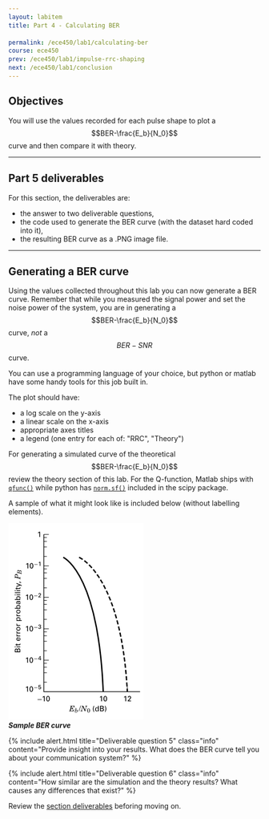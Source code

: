```yaml
---
layout: labitem
title: Part 4 - Calculating BER

permalink: /ece450/lab1/calculating-ber
course: ece450
prev: /ece450/lab1/impulse-rrc-shaping
next: /ece450/lab1/conclusion
---
```


## Objectives

You will use the values recorded for each pulse shape to plot a $$BER-\frac{E_b}{N_0}$$ curve and then compare it with theory.

---

## Part 5 deliverables

For this section, the deliverables are:

- the answer to two deliverable questions,
- the code used to generate the BER curve (with the dataset hard coded into it),
- the resulting BER curve as a .PNG image file.

---

## Generating a BER curve

Using the values collected throughout this lab you can now generate a BER curve. Remember that while you measured the signal power and set the noise power of the system, you are in generating a $$BER-\frac{E_b}{N_0}$$ curve, _not_ a $$BER-SNR$$ curve.

You can use a programming language of your choice, but python or matlab have some handy tools for this job built in.

The plot should have:

- a log scale on the y-axis
- a linear scale on the x-axis
- appropriate axes titles
- a legend (one entry for each of: "RRC", "Theory")

For generating a simulated curve of the theoretical $$BER-\frac{E_b}{N_0}$$ review the theory section of this lab. For the Q-function, Matlab ships with [`qfunc()`](https://www.mathworks.com/help/comm/ref/qfunc.html) while python has [`norm.sf()`](https://docs.scipy.org/doc/scipy-0.19.1/reference/generated/scipy.stats.norm.html) included in the scipy package.

A sample of what it might look like is included below (without labelling elements).

  ![BER-curve.png](figures/BER-curve.png)<br>
  __*Sample BER curve*__

{% include alert.html title="Deliverable question 5" class="info" content="Provide insight into your results. What does the BER curve tell you about your communication system?" %}

{% include alert.html title="Deliverable question 6" class="info" content="How similar are the simulation and the theory results? What causes any differences that exist?" %}

Review the [section deliverables](#part-4-deliverables) beforing moving on.
